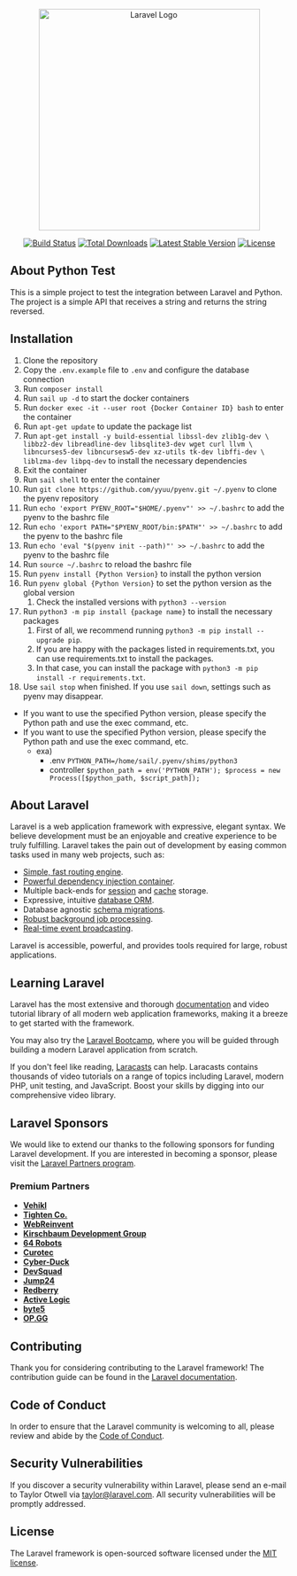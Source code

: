 <p align="center"><a href="https://laravel.com" target="_blank"><img src="https://raw.githubusercontent.com/laravel/art/master/logo-lockup/5%20SVG/2%20CMYK/1%20Full%20Color/laravel-logolockup-cmyk-red.svg" width="400" alt="Laravel Logo"></a></p>

<p align="center">
<a href="https://github.com/laravel/framework/actions"><img src="https://github.com/laravel/framework/workflows/tests/badge.svg" alt="Build Status"></a>
<a href="https://packagist.org/packages/laravel/framework"><img src="https://img.shields.io/packagist/dt/laravel/framework" alt="Total Downloads"></a>
<a href="https://packagist.org/packages/laravel/framework"><img src="https://img.shields.io/packagist/v/laravel/framework" alt="Latest Stable Version"></a>
<a href="https://packagist.org/packages/laravel/framework"><img src="https://img.shields.io/packagist/l/laravel/framework" alt="License"></a>
</p>

## About Python Test

This is a simple project to test the integration between Laravel and Python. The project is a simple API that receives a string and returns the string reversed.

## Installation
1. Clone the repository
2. Copy the `.env.example` file to `.env` and configure the database connection
3. Run `composer install`
4. Run `sail up -d` to start the docker containers
5. Run `docker exec -it --user root {Docker Container ID} bash` to enter the container
6. Run `apt-get update` to update the package list
7. Run `apt-get install -y build-essential libssl-dev zlib1g-dev \
   libbz2-dev libreadline-dev libsqlite3-dev wget curl llvm \
   libncurses5-dev libncursesw5-dev xz-utils tk-dev libffi-dev \
   liblzma-dev libpq-dev` to install the necessary dependencies
8. Exit the container
9. Run `sail shell` to enter the container
10. Run `git clone https://github.com/yyuu/pyenv.git ~/.pyenv` to clone the pyenv repository
11. Run `echo 'export PYENV_ROOT="$HOME/.pyenv"' >> ~/.bashrc` to add the pyenv to the bashrc file
12. Run `echo 'export PATH="$PYENV_ROOT/bin:$PATH"' >> ~/.bashrc` to add the pyenv to the bashrc file
13. Run `echo 'eval "$(pyenv init --path)"' >> ~/.bashrc` to add the pyenv to the bashrc file
14. Run `source ~/.bashrc` to reload the bashrc file
15. Run `pyenv install {Python Version}` to install the python version
16. Run `pyenv global {Python Version}` to set the python version as the global version
    1. Check the installed versions with `python3 --version`
17. Run `python3 -m pip install {package name}` to install the necessary packages
    1. First of all, we recommend running `python3 -m pip install --upgrade pip`.
    2. If you are happy with the packages listed in requirements.txt, you can use requirements.txt to install the packages.
    3. In that case, you can install the package with `python3 -m pip install -r requirements.txt`.
18. Use `sail stop` when finished. If you use `sail down`, settings such as pyenv may disappear.

* If you want to use the specified Python version, please specify the Python path and use the exec command, etc.
* If you want to use the specified Python version, please specify the Python path and use the exec command, etc.
  * exa)
    * .env `PYTHON_PATH=/home/sail/.pyenv/shims/python3`
    * controller `$python_path = env('PYTHON_PATH'); $process = new Process([$python_path, $script_path]);`

## About Laravel

Laravel is a web application framework with expressive, elegant syntax. We believe development must be an enjoyable and creative experience to be truly fulfilling. Laravel takes the pain out of development by easing common tasks used in many web projects, such as:

- [Simple, fast routing engine](https://laravel.com/docs/routing).
- [Powerful dependency injection container](https://laravel.com/docs/container).
- Multiple back-ends for [session](https://laravel.com/docs/session) and [cache](https://laravel.com/docs/cache) storage.
- Expressive, intuitive [database ORM](https://laravel.com/docs/eloquent).
- Database agnostic [schema migrations](https://laravel.com/docs/migrations).
- [Robust background job processing](https://laravel.com/docs/queues).
- [Real-time event broadcasting](https://laravel.com/docs/broadcasting).

Laravel is accessible, powerful, and provides tools required for large, robust applications.

## Learning Laravel

Laravel has the most extensive and thorough [documentation](https://laravel.com/docs) and video tutorial library of all modern web application frameworks, making it a breeze to get started with the framework.

You may also try the [Laravel Bootcamp](https://bootcamp.laravel.com), where you will be guided through building a modern Laravel application from scratch.

If you don't feel like reading, [Laracasts](https://laracasts.com) can help. Laracasts contains thousands of video tutorials on a range of topics including Laravel, modern PHP, unit testing, and JavaScript. Boost your skills by digging into our comprehensive video library.

## Laravel Sponsors

We would like to extend our thanks to the following sponsors for funding Laravel development. If you are interested in becoming a sponsor, please visit the [Laravel Partners program](https://partners.laravel.com).

### Premium Partners

- **[Vehikl](https://vehikl.com/)**
- **[Tighten Co.](https://tighten.co)**
- **[WebReinvent](https://webreinvent.com/)**
- **[Kirschbaum Development Group](https://kirschbaumdevelopment.com)**
- **[64 Robots](https://64robots.com)**
- **[Curotec](https://www.curotec.com/services/technologies/laravel/)**
- **[Cyber-Duck](https://cyber-duck.co.uk)**
- **[DevSquad](https://devsquad.com/hire-laravel-developers)**
- **[Jump24](https://jump24.co.uk)**
- **[Redberry](https://redberry.international/laravel/)**
- **[Active Logic](https://activelogic.com)**
- **[byte5](https://byte5.de)**
- **[OP.GG](https://op.gg)**

## Contributing

Thank you for considering contributing to the Laravel framework! The contribution guide can be found in the [Laravel documentation](https://laravel.com/docs/contributions).

## Code of Conduct

In order to ensure that the Laravel community is welcoming to all, please review and abide by the [Code of Conduct](https://laravel.com/docs/contributions#code-of-conduct).

## Security Vulnerabilities

If you discover a security vulnerability within Laravel, please send an e-mail to Taylor Otwell via [taylor@laravel.com](mailto:taylor@laravel.com). All security vulnerabilities will be promptly addressed.

## License

The Laravel framework is open-sourced software licensed under the [MIT license](https://opensource.org/licenses/MIT).

